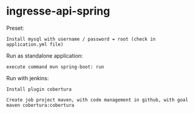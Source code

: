 # ingresse-api-spring

Preset:

	Install mysql with username / password = root (check in application.yml file)

Run as standalone application:

	execute command mvn spring-boot: run

Run with jenkins:

	Install plugin cobertura

	Create job project maven, with code management in github, with goal maven cobertura:cobertura
